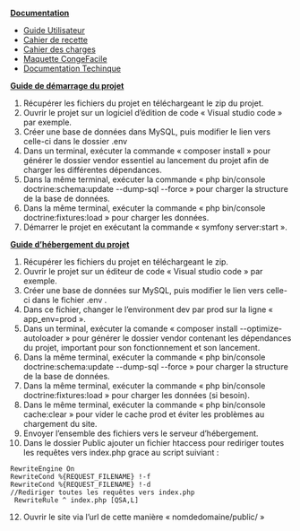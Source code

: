 <ins>**Documentation**</ins>

* [Guide Utilisateur](https://github.com/MelisandeOnana/CongeFacile/blob/master/docs/GUIDE%20UTILISATEUR%20-%20CongeFacile.pdf) 
* [Cahier de recette](https://github.com/MelisandeOnana/CongeFacile/blob/master/docs/CAHIER%20%20DE%20%20RECETTES%20-%20CONGEFACILE.pdf)
* [Cahier des charges](https://github.com/MelisandeOnana/CongeFacile/blob/master/docs/CDC_Conge%C2%B4Facile%20(1).pdf)
* [Maquette CongeFacile](https://www.figma.com/design/asceKpDZb7Y8zscQkZRgLT/Cong%C3%A9Facile?node-id=0-1&p=f)
* [Documentation Techinque](https://github.com/MelisandeOnana/CongeFacile/blob/master/docs/DOCUMENT%20TECHNIQUE%20-%20CongeFacile.pdf)

<ins>**Guide de démarrage du projet**</ins>

1)	Récupérer les fichiers du projet en téléchargeant le zip du projet.
2)	Ouvrir le projet sur un logiciel d’édition de code « Visual studio code » par exemple.
3)	Créer une base de données dans MySQL, puis modifier le lien vers celle-ci dans le dossier .env
4)	Dans un terminal, exécuter la commande « composer install » pour générer le dossier vendor essentiel au lancement du projet afin de charger les différentes dépendances.
5)	Dans la même terminal, exécuter la commande « php bin/console doctrine:schema:update --dump-sql --force » pour charger la structure de la base de données.
6)	Dans la même terminal, exécuter la commande « php bin/console doctrine:fixtures:load » pour charger les données.
7)	Démarrer le projet en exécutant la commande « symfony server:start ».

<ins>**Guide d’hébergement du projet**</ins>

1)	Récupérer les fichiers du projet en téléchargeant le zip.
2)	Ouvrir le projet sur un éditeur de code « Visual studio code » par exemple.
3)	Créer une base de données sur MySQL, puis modifier le lien vers celle-ci dans le fichier .env .
4)	Dans ce fichier, changer le l’environment dev par prod sur la ligne « app_env=prod ».
5)	Dans un terminal, exécuter la comande « composer install --optimize-autoloader » pour générer le dossier vendor contenant les dépendances du projet, important pour son fonctionnement et son lancement.
6)	Dans la même terminal, exécuter la commande « php bin/console doctrine:schema:update --dump-sql --force » pour charger la structure de la base de données.
7)	Dans la même terminal, exécuter la commande « php bin/console doctrine:fixtures:load » pour charger les données (si besoin).
8)	Dans le même terminal, exécuter la commande « php bin/console cache:clear » pour vider le cache prod et éviter les problèmes au chargement du site.
9)	Envoyer l’ensemble des fichiers vers le serveur d’hébergement.
10)	Dans le dossier Public ajouter un fichier htaccess pour rediriger toutes les requêtes vers index.php grace au script suiviant :
```
RewriteEngine On 
RewriteCond %{REQUEST_FILENAME} !-f 
RewriteCond %{REQUEST_FILENAME} !-d 
//Rediriger toutes les requêtes vers index.php
 RewriteRule ^ index.php [QSA,L]
 ```
12)	 Ouvrir le site via l’url de cette manière « nomdedomaine/public/ »

